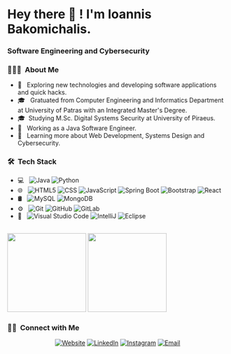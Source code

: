 <h1> Hey there 👋 ! I'm Ioannis Bakomichalis.</h1>

<h3> Software Engineering and Cybersecurity </h3>

<h3> 👨🏻‍💻 &nbsp;About Me </h3>

- 🤔     &nbsp; Exploring new technologies and developing software applications and quick hacks.
- 🎓     &nbsp; Gratuated from Computer Engineering and Informatics Department at University of Patras with an Integrated Master's Degree.
- 🎓     &nbsp;Studying M.Sc. Digital Systems Security at University of Piraeus.
- 💼     &nbsp; Working as a Java Software Engineer.
- 🌱     &nbsp; Learning more about Web Development, Systems Design and Cybersecurity.

<h3> 🛠 &nbsp;Tech Stack</h3>

- 💻 &nbsp;
  ![Java](https://img.shields.io/badge/-Java-333333?style=flat&logo=Java&logoColor=007396)
  ![Python](https://img.shields.io/badge/-Python-333333?style=flat&logo=python)
- 🌐 &nbsp;
  ![HTML5](https://img.shields.io/badge/-HTML5-333333?style=flat&logo=HTML5)
  ![CSS](https://img.shields.io/badge/-CSS-333333?style=flat&logo=CSS3&logoColor=1572B6)
  ![JavaScript](https://img.shields.io/badge/-JavaScript-333333?style=flat&logo=javascript)
  ![Spring Boot](https://img.shields.io/badge/-Spring-333333?style=flat&logo=spring)
  ![Bootstrap](https://img.shields.io/badge/-Bootstrap-333333?style=flat&logo=bootstrap&logoColor=563D7C)
  ![React](https://img.shields.io/badge/-React-333333?style=flat&logo=react)
- 🛢 &nbsp;
  ![MySQL](https://img.shields.io/badge/-MySQL-333333?style=flat&logo=mysql)
  ![MongoDB](https://img.shields.io/badge/-MongoDB-333333?style=flat&logo=mongodb)
- ⚙️ &nbsp;
  ![Git](https://img.shields.io/badge/-Git-333333?style=flat&logo=git)
  ![GitHub](https://img.shields.io/badge/-GitHub-333333?style=flat&logo=github)
  ![GitLab](https://img.shields.io/badge/-GitLab-333333?style=flat&logo=gitlab)
- 🔧 &nbsp;
  ![Visual Studio Code](https://img.shields.io/badge/-Visual%20Studio%20Code-333333?style=flat&logo=visual-studio-code&logoColor=007ACC)
  ![IntelliJ](https://img.shields.io/badge/-IntelliJ%20IDEA-333333?style=flat&logo=intellijidea)
  ![Eclipse](https://img.shields.io/badge/-Eclipse-333333?style=flat&logo=eclipse-ide&logoColor=2C2255)


<br/>


  <img height="180em" src="https://github-readme-stats.vercel.app/api?username=Mpak1996&theme=buefy&show_icons=true"/>
  <img height="180em" src="https://github-readme-stats.vercel.app/api/top-langs/?username=Mpak1996&theme=buefy&show_icons=true"/>




<h3> 🤝🏻 &nbsp;Connect with Me </h3>

<p align="center">
<a href="https://mpak1996.github.io/myPortfolioWebsite/"><img alt="Website" src="https://img.shields.io/badge/Website-mpak1996.github.io-blue?style=flat-square&logo=google-chrome"></a>
<a href="www.linkedin.com/in/ioannisbakomichalis"><img alt="LinkedIn" src="https://img.shields.io/badge/LinkedIn-Ioannis%20Bakomichalis-blue?style=flat-square&logo=linkedin"></a>
<a href="https://www.instagram.com/giannis__mpak/"><img alt="Instagram" src="https://img.shields.io/badge/Instagram-giannis__mpak-blue?style=flat-square&logo=instagram"></a>
<a href="mailto:giannismpak@outlook.com"><img alt="Email" src="https://img.shields.io/badge/Email-giannismpak@outlook.com-blue?style=flat-square&logo=microsoft-outlook"></a>
</p>

